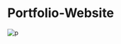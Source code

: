 # Portfolio-Website
![p](https://user-images.githubusercontent.com/118055913/202758764-ec68e8c1-b0ee-4320-ada7-5487992130e1.png)

